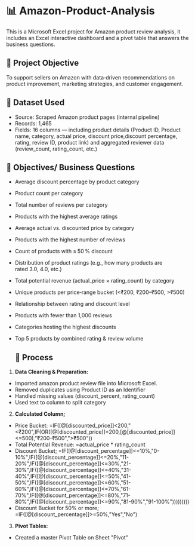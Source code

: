 # 📊 Amazon-Product-Analysis
This is a Microsoft Excel project for Amazon product review analysis, it includes an Excel interactive dashboard and a pivot table that  answers the business questions.

## 📌 Project Objective
To support sellers on Amazon with data‑driven recommendations on product improvement, marketing strategies, and customer engagement.

## 📂 Dataset Used
- Source: Scraped Amazon product pages (internal pipeline)
- Records: 1,465
- Fields: 16 columns — including product details (Product ID, Product name, category, actual price, discount price,discount percentage, rating, review ID, product link) and aggregated reviewer data (review_count, rating_count, etc.)

## 🎯 Objectives/ Business Questions
- Average discount percentage by product category
- Product count per category
- Total number of reviews per category
- Products with the highest average ratings
- Average actual vs. discounted price by category
- Products with the highest number of reviews
- Count of products with ≥ 50 % discount
- Distribution of product ratings (e.g., how many products are rated 3.0, 4.0, etc.)
- Total potential revenue (actual_price × rating_count) by category
- Unique products per price‑range bucket (<₹200, ₹200–₹500, >₹500)
- Relationship between rating and discount level
- Products with fewer than 1,000 reviews
- Categories hosting the highest discounts
- Top 5 products by combined rating & review volume

  ## 🔄 Process
1. **Data Cleaning & Preparation:**
- Imported amazon product review file into Microsoft Excel.
- Removed duplicates using Product ID as an Identifier 
- Handled missing values (discount_percent, rating_count)
- Used text to column to split category
2. **Calculated Column;**
- Price Bucket: =IF([@[discounted_price]]<200,"<₹200",IF(OR([@[discounted_price]]=200,[@[discounted_price]]<=500),"₹200-₹500",">₹500"))
- Total Potential Revenue: =actual_price * rating_count
- Discount Bucket; =IF([@[discount_percentage]]<=10%,"0-10%",IF([@[discount_percentage]]<=20%,"11-20%",IF([@[discount_percentage]]<=30%,"21-30%",IF([@[discount_percentage]]<=40%,"31-40%",IF([@[discount_percentage]]<=50%,"41-50%",IF([@[discount_percentage]]<=60%,"51-60%",IF([@[discount_percentage]]<=70%,"61-70%",IF([@[discount_percentage]]<=80%,"71-80%",IF([@[discount_percentage]]<=90%,"81-90%","91-100%")))))))))
- Discount Bucket for 50% or more; =IF([@[discount_percentage]]>=50%,"Yes","No")

3. **Pivot Tables:**
- Created a master Pivot Table on Sheet "Pivot"

 

  
